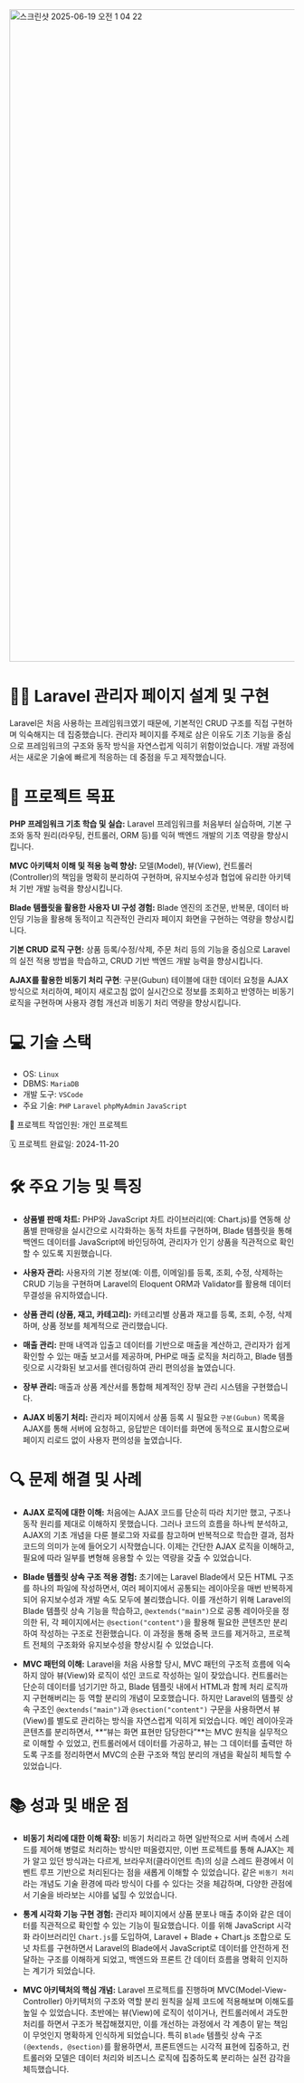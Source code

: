 <img width="1153" alt="스크린샷 2025-06-19 오전 1 04 22" src="https://github.com/user-attachments/assets/5c722b54-3f07-4b70-8bd9-240fdc2d2aff" />


# 🧑‍💻 Laravel 관리자 페이지 설계 및 구현
Laravel은 처음 사용하는 프레임워크였기 때문에, 기본적인 CRUD 구조를 직접 구현하며 익숙해지는 데 집중했습니다.
관리자 페이지를 주제로 삼은 이유도 기초 기능을 중심으로 프레임워크의 구조와 동작 방식을 자연스럽게 익히기 위함이었습니다.
개발 과정에서는 새로운 기술에 빠르게 적응하는 데 중점을 두고 제작했습니다.

# 🎯 프로젝트 목표

**PHP 프레임워크 기초 학습 및 실습:** Laravel 프레임워크를 처음부터 실습하며, 기본 구조와 동작 원리(라우팅, 컨트롤러, ORM 등)를 익혀 백엔드 개발의 기초 역량을 향상시킵니다.

**MVC 아키텍처 이해 및 적용 능력 향상:** 모델(Model), 뷰(View), 컨트롤러(Controller)의 책임을 명확히 분리하여 구현하며, 유지보수성과 협업에 유리한 아키텍처 기반 개발 능력을 향상시킵니다.

**Blade 템플릿을 활용한 사용자 UI 구성 경험:** Blade 엔진의 조건문, 반복문, 데이터 바인딩 기능을 활용해 동적이고 직관적인 관리자 페이지 화면을 구현하는 역량을 향상시킵니다.

**기본 CRUD 로직 구현:** 상품 등록/수정/삭제, 주문 처리 등의 기능을 중심으로 Laravel의 실전 적용 방법을 학습하고, CRUD 기반 백엔드 개발 능력을 향상시킵니다.

**AJAX를 활용한 비동기 처리 구현**: 구분(Gubun) 테이블에 대한 데이터 요청을 AJAX 방식으로 처리하여, 페이지 새로고침 없이 실시간으로 정보를 조회하고 반영하는 비동기 로직을 구현하며 사용자 경험 개선과 비동기 처리 역량을 향상시킵니다.

# 💻 기술 스택
- OS: `Linux`
- DBMS: `MariaDB`
- 개발 도구: `VSCode`
- 주요 기술: `PHP` `Laravel` `phpMyAdmin` `JavaScript`

👥 프로젝트 작업인원: 개인 프로젝트

🗓️ 프로젝트 완료일: 2024-11-20



# 🛠️ 주요 기능 및 특징

- **상품별 판매 차트:** PHP와 JavaScript 차트 라이브러리(예: Chart.js)를 연동해 상품별 판매량을 실시간으로 시각화하는 동적 차트를 구현하며, Blade 템플릿을 통해 백엔드 데이터를 JavaScript에 바인딩하여, 관리자가 인기 상품을 직관적으로 확인할 수 있도록 지원했습니다.

- **사용자 관리:** 사용자의 기본 정보(예: 이름, 이메일)를 등록, 조회, 수정, 삭제하는 CRUD 기능을 구현하며 Laravel의 Eloquent ORM과 Validator를 활용해 데이터 무결성을 유지하였습니다.

- **상품 관리 (상품, 재고, 카테고리):** 카테고리별 상품과 재고를 등록, 조회, 수정, 삭제하며, 상품 정보를 체계적으로 관리했습니다.

- **매출 관리:** 판매 내역과 입출고 데이터를 기반으로 매출을 계산하고, 관리자가 쉽게 확인할 수 있는 매출 보고서를 제공하며, PHP로 매출 로직을 처리하고, Blade 템플릿으로 시각화된 보고서를 렌더링하여 관리 편의성을 높였습니다.

- **장부 관리:** 매출과 상품 계산서를 통합해 체계적인 장부 관리 시스템을 구현했습니다.

- **AJAX 비동기 처리:** 관리자 페이지에서 상품 등록 시 필요한 `구분(Gubun)` 목록을 AJAX를 통해 서버에 요청하고, 응답받은 데이터를 화면에 동적으로 표시함으로써 페이지 리로드 없이 사용자 편의성을 높였습니다.


# 🔍 문제 해결 및 사례
- **AJAX 로직에 대한 이해:** 처음에는 AJAX 코드를 단순히 따라 치기만 했고, 구조나 동작 원리를 제대로 이해하지 못했습니다. 그러나 코드의 흐름을 하나씩 분석하고, AJAX의 기초 개념을 다룬 블로그와 자료를 참고하며 반복적으로 학습한 결과, 점차 코드의 의미가 눈에 들어오기 시작했습니다. 이제는 간단한 AJAX 로직을 이해하고, 필요에 따라 일부를 변형해 응용할 수 있는 역량을 갖출 수 있었습니다.

- **Blade 템플릿 상속 구조 적용 경험:** 초기에는 Laravel Blade에서 모든 HTML 구조를 하나의 파일에 작성하면서, 여러 페이지에서 공통되는 레이아웃을 매번 반복하게 되어 유지보수성과 개발 속도 모두에 불리했습니다. 이를 개선하기 위해 Laravel의 Blade 템플릿 상속 기능을 학습하고, `@extends("main")`으로 공통 레이아웃을 정의한 뒤, 각 페이지에서는 `@section("content")`을 활용해 필요한 콘텐츠만 분리하여 작성하는 구조로 전환했습니다. 이 과정을 통해 중복 코드를 제거하고, 프로젝트 전체의 구조화와 유지보수성을 향상시킬 수 있었습니다.

- **MVC 패턴의 이해:** Laravel을 처음 사용할 당시, MVC 패턴의 구조적 흐름에 익숙하지 않아 뷰(View)와 로직이 섞인 코드로 작성하는 일이 잦았습니다. 컨트롤러는 단순히 데이터를 넘기기만 하고, Blade 템플릿 내에서 HTML과 함께 처리 로직까지 구현해버리는 등 역할 분리의 개념이 모호했습니다. 하지만 Laravel의 템플릿 상속 구조인 `@extends("main")`과 `@section("content")` 구문을 사용하면서 뷰(View)를 별도로 관리하는 방식을 자연스럽게 익히게 되었습니다. 메인 레이아웃과 콘텐츠를 분리하면서, **“뷰는 화면 표현만 담당한다”**는 MVC 원칙을 실무적으로 이해할 수 있었고, 컨트롤러에서 데이터를 가공하고, 뷰는 그 데이터를 출력만 하도록 구조를 정리하면서 MVC의 순환 구조와 책임 분리의 개념을 확실히 체득할 수 있었습니다.

# 📚 성과 및 배운 점
- **비동기 처리에 대한 이해 확장:** 비동기 처리라고 하면 일반적으로 서버 측에서 스레드를 제어해 병렬로 처리하는 방식만 떠올렸지만, 이번 프로젝트를 통해 AJAX는 제가 알고 있던 방식과는 다르게, 브라우저(클라이언트 측)의 싱글 스레드 환경에서 이벤트 루프 기반으로 처리된다는 점을 새롭게 이해할 수 있었습니다. 같은 `비동기 처리`라는 개념도 기술 환경에 따라 방식이 다를 수 있다는 것을 체감하며, 다양한 관점에서 기술을 바라보는 시야를 넓힐 수 있었습니다.

- **통계 시각화 기능 구현 경험:** 관리자 페이지에서 상품 분포나 매출 추이와 같은 데이터를 직관적으로 확인할 수 있는 기능이 필요했습니다. 이를 위해 JavaScript 시각화 라이브러리인 `Chart.js`를 도입하여, Laravel + Blade + Chart.js 조합으로 도넛 차트를 구현하면서 Laravel의 Blade에서 JavaScript로 데이터를 안전하게 전달하는 구조를 이해하게 되었고, 백엔드와 프론트 간 데이터 흐름을 명확히 인지하는 계기가 되었습니다.

- **MVC 아키텍처의 핵심 개념:** Laravel 프로젝트를 진행하며 MVC(Model-View-Controller) 아키텍처의 구조와 역할 분리 원칙을 실제 코드에 적용해보며 이해도를 높일 수 있었습니다. 초반에는 뷰(View)에 로직이 섞이거나, 컨트롤러에서 과도한 처리를 하면서 구조가 복잡해졌지만, 이를 개선하는 과정에서 각 계층이 맡는 책임이 무엇인지 명확하게 인식하게 되었습니다. 특히 `Blade` 템플릿 상속 구조`(@extends, @section)`를 활용하면서, 프론트엔드는 시각적 표현에 집중하고, 컨트롤러와 모델은 데이터 처리와 비즈니스 로직에 집중하도록 분리하는 실전 감각을 체득했습니다.
